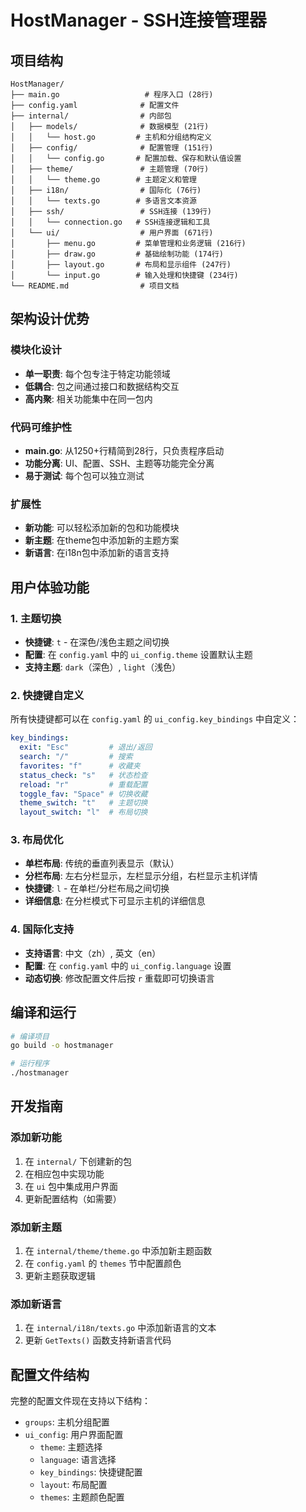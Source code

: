 # HostManager - SSH连接管理器

## 项目结构

```
HostManager/
├── main.go                   # 程序入口 (28行)
├── config.yaml              # 配置文件
├── internal/                # 内部包
│   ├── models/              # 数据模型 (21行)
│   │   └── host.go         # 主机和分组结构定义
│   ├── config/              # 配置管理 (151行)
│   │   └── config.go       # 配置加载、保存和默认值设置
│   ├── theme/               # 主题管理 (70行)
│   │   └── theme.go        # 主题定义和管理
│   ├── i18n/                # 国际化 (76行)
│   │   └── texts.go        # 多语言文本资源
│   ├── ssh/                 # SSH连接 (139行)
│   │   └── connection.go   # SSH连接逻辑和工具
│   └── ui/                  # 用户界面 (671行)
│       ├── menu.go         # 菜单管理和业务逻辑 (216行)
│       ├── draw.go         # 基础绘制功能 (174行)
│       ├── layout.go       # 布局和显示组件 (247行)
│       └── input.go        # 输入处理和快捷键 (234行)
└── README.md                # 项目文档
```

## 架构设计优势

### 模块化设计
- **单一职责**: 每个包专注于特定功能领域
- **低耦合**: 包之间通过接口和数据结构交互
- **高内聚**: 相关功能集中在同一包内

### 代码可维护性
- **main.go**: 从1250+行精简到28行，只负责程序启动
- **功能分离**: UI、配置、SSH、主题等功能完全分离
- **易于测试**: 每个包可以独立测试

### 扩展性
- **新功能**: 可以轻松添加新的包和功能模块
- **新主题**: 在theme包中添加新的主题方案
- **新语言**: 在i18n包中添加新的语言支持

## 用户体验功能

### 1. 主题切换
- **快捷键**: `t` - 在深色/浅色主题之间切换
- **配置**: 在 `config.yaml` 中的 `ui_config.theme` 设置默认主题
- **支持主题**: `dark`（深色）, `light`（浅色）

### 2. 快捷键自定义
所有快捷键都可以在 `config.yaml` 的 `ui_config.key_bindings` 中自定义：

```yaml
key_bindings:
  exit: "Esc"         # 退出/返回
  search: "/"         # 搜索
  favorites: "f"      # 收藏夹
  status_check: "s"   # 状态检查
  reload: "r"         # 重载配置
  toggle_fav: "Space" # 切换收藏
  theme_switch: "t"   # 主题切换
  layout_switch: "l"  # 布局切换
```

### 3. 布局优化
- **单栏布局**: 传统的垂直列表显示（默认）
- **分栏布局**: 左右分栏显示，左栏显示分组，右栏显示主机详情
- **快捷键**: `l` - 在单栏/分栏布局之间切换
- **详细信息**: 在分栏模式下可显示主机的详细信息

### 4. 国际化支持
- **支持语言**: 中文（zh）, 英文（en）
- **配置**: 在 `config.yaml` 中的 `ui_config.language` 设置
- **动态切换**: 修改配置文件后按 `r` 重载即可切换语言

## 编译和运行

```bash
# 编译项目
go build -o hostmanager

# 运行程序
./hostmanager
```

## 开发指南

### 添加新功能
1. 在 `internal/` 下创建新的包
2. 在相应包中实现功能
3. 在 `ui` 包中集成用户界面
4. 更新配置结构（如需要）

### 添加新主题
1. 在 `internal/theme/theme.go` 中添加新主题函数
2. 在 `config.yaml` 的 `themes` 节中配置颜色
3. 更新主题获取逻辑

### 添加新语言
1. 在 `internal/i18n/texts.go` 中添加新语言的文本
2. 更新 `GetTexts()` 函数支持新语言代码

## 配置文件结构
完整的配置文件现在支持以下结构：
- `groups`: 主机分组配置
- `ui_config`: 用户界面配置
  - `theme`: 主题选择
  - `language`: 语言选择
  - `key_bindings`: 快捷键配置
  - `layout`: 布局配置
  - `themes`: 主题颜色配置